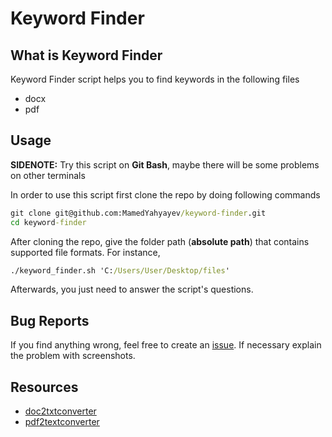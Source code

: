 # Keyword Finder

## What is Keyword Finder

Keyword Finder script helps you to find keywords in the following files

* docx
* pdf

## Usage

**SIDENOTE:** Try this script on **Git Bash**, maybe there will be some problems on other terminals</br>

In order to use this script first clone the repo by doing following commands

```cmd
git clone git@github.com:MamedYahyayev/keyword-finder.git
cd keyword-finder
```

After cloning the repo, give the folder path (**absolute path**) that contains supported file formats. For instance,

```cmd
./keyword_finder.sh 'C:/Users/User/Desktop/files'
```

Afterwards, you just need to answer the script's questions.

## Bug Reports

If you find anything wrong, feel free to create an [issue](https://github.com/MamedYahyayev/keyword-finder/issues). If necessary explain the problem with screenshots.

## Resources

* [doc2txtconverter](https://docx2txt.sourceforge.net/)
* [pdf2textconverter](https://www.pdftron.com/documentation/cli/guides/pdf2text/)
